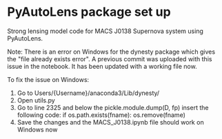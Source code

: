 #  PyAutoLens package set up
Strong lensing model code for MACS J0138 Supernova system using PyAutoLens. 

Note: There is an error on Windows for the dynesty package which gives the "file already exists error". A previous commit was uploaded with this issue in the notebook. It has been updated with a working file now.

To fix the issue on Windows: 
1. Go to Users/{Username}/anaconda3/Lib/dynesty/
2. Open utils.py
3. Go to line 2325 and below the pickle.module.dump(D, fp) insert the following code:
   if os.path.exists(fname):
     os.remove(fname)
4. Save the changes and the MACS_J0138.ipynb file should work on Windows now
